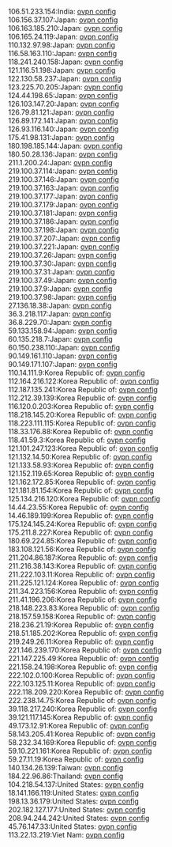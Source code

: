 106.51.233.154:India: [ovpn config](vpn/106_51_233_154.ovpn)  
106.156.37.107:Japan: [ovpn config](vpn/106_156_37_107.ovpn)  
106.163.185.210:Japan: [ovpn config](vpn/106_163_185_210.ovpn)  
106.165.24.119:Japan: [ovpn config](vpn/106_165_24_119.ovpn)  
110.132.97.98:Japan: [ovpn config](vpn/110_132_97_98.ovpn)  
116.58.163.110:Japan: [ovpn config](vpn/116_58_163_110.ovpn)  
118.241.240.158:Japan: [ovpn config](vpn/118_241_240_158.ovpn)  
121.116.51.198:Japan: [ovpn config](vpn/121_116_51_198.ovpn)  
122.130.58.237:Japan: [ovpn config](vpn/122_130_58_237.ovpn)  
123.225.70.205:Japan: [ovpn config](vpn/123_225_70_205.ovpn)  
124.44.198.65:Japan: [ovpn config](vpn/124_44_198_65.ovpn)  
126.103.147.20:Japan: [ovpn config](vpn/126_103_147_20.ovpn)  
126.79.81.121:Japan: [ovpn config](vpn/126_79_81_121.ovpn)  
126.89.172.141:Japan: [ovpn config](vpn/126_89_172_141.ovpn)  
126.93.116.140:Japan: [ovpn config](vpn/126_93_116_140.ovpn)  
175.41.98.131:Japan: [ovpn config](vpn/175_41_98_131.ovpn)  
180.198.185.144:Japan: [ovpn config](vpn/180_198_185_144.ovpn)  
180.50.28.136:Japan: [ovpn config](vpn/180_50_28_136.ovpn)  
211.1.200.24:Japan: [ovpn config](vpn/211_1_200_24.ovpn)  
219.100.37.114:Japan: [ovpn config](vpn/219_100_37_114.ovpn)  
219.100.37.146:Japan: [ovpn config](vpn/219_100_37_146.ovpn)  
219.100.37.163:Japan: [ovpn config](vpn/219_100_37_163.ovpn)  
219.100.37.177:Japan: [ovpn config](vpn/219_100_37_177.ovpn)  
219.100.37.179:Japan: [ovpn config](vpn/219_100_37_179.ovpn)  
219.100.37.181:Japan: [ovpn config](vpn/219_100_37_181.ovpn)  
219.100.37.186:Japan: [ovpn config](vpn/219_100_37_186.ovpn)  
219.100.37.198:Japan: [ovpn config](vpn/219_100_37_198.ovpn)  
219.100.37.207:Japan: [ovpn config](vpn/219_100_37_207.ovpn)  
219.100.37.221:Japan: [ovpn config](vpn/219_100_37_221.ovpn)  
219.100.37.26:Japan: [ovpn config](vpn/219_100_37_26.ovpn)  
219.100.37.30:Japan: [ovpn config](vpn/219_100_37_30.ovpn)  
219.100.37.31:Japan: [ovpn config](vpn/219_100_37_31.ovpn)  
219.100.37.49:Japan: [ovpn config](vpn/219_100_37_49.ovpn)  
219.100.37.9:Japan: [ovpn config](vpn/219_100_37_9.ovpn)  
219.100.37.98:Japan: [ovpn config](vpn/219_100_37_98.ovpn)  
27.136.18.38:Japan: [ovpn config](vpn/27_136_18_38.ovpn)  
36.3.218.117:Japan: [ovpn config](vpn/36_3_218_117.ovpn)  
36.8.229.70:Japan: [ovpn config](vpn/36_8_229_70.ovpn)  
59.133.158.94:Japan: [ovpn config](vpn/59_133_158_94.ovpn)  
60.135.218.7:Japan: [ovpn config](vpn/60_135_218_7.ovpn)  
60.150.238.110:Japan: [ovpn config](vpn/60_150_238_110.ovpn)  
90.149.161.110:Japan: [ovpn config](vpn/90_149_161_110.ovpn)  
90.149.171.107:Japan: [ovpn config](vpn/90_149_171_107.ovpn)  
110.14.111.9:Korea Republic of: [ovpn config](vpn/110_14_111_9.ovpn)  
112.164.216.122:Korea Republic of: [ovpn config](vpn/112_164_216_122.ovpn)  
112.187.135.241:Korea Republic of: [ovpn config](vpn/112_187_135_241.ovpn)  
112.212.39.139:Korea Republic of: [ovpn config](vpn/112_212_39_139.ovpn)  
116.120.0.203:Korea Republic of: [ovpn config](vpn/116_120_0_203.ovpn)  
118.218.145.20:Korea Republic of: [ovpn config](vpn/118_218_145_20.ovpn)  
118.223.111.115:Korea Republic of: [ovpn config](vpn/118_223_111_115.ovpn)  
118.33.176.88:Korea Republic of: [ovpn config](vpn/118_33_176_88.ovpn)  
118.41.59.3:Korea Republic of: [ovpn config](vpn/118_41_59_3.ovpn)  
121.101.247.123:Korea Republic of: [ovpn config](vpn/121_101_247_123.ovpn)  
121.132.14.50:Korea Republic of: [ovpn config](vpn/121_132_14_50.ovpn)  
121.133.58.93:Korea Republic of: [ovpn config](vpn/121_133_58_93.ovpn)  
121.152.119.65:Korea Republic of: [ovpn config](vpn/121_152_119_65.ovpn)  
121.162.172.85:Korea Republic of: [ovpn config](vpn/121_162_172_85.ovpn)  
121.181.81.154:Korea Republic of: [ovpn config](vpn/121_181_81_154.ovpn)  
125.134.216.120:Korea Republic of: [ovpn config](vpn/125_134_216_120.ovpn)  
14.44.23.55:Korea Republic of: [ovpn config](vpn/14_44_23_55.ovpn)  
14.46.189.199:Korea Republic of: [ovpn config](vpn/14_46_189_199.ovpn)  
175.124.145.24:Korea Republic of: [ovpn config](vpn/175_124_145_24.ovpn)  
175.211.8.227:Korea Republic of: [ovpn config](vpn/175_211_8_227.ovpn)  
180.69.224.85:Korea Republic of: [ovpn config](vpn/180_69_224_85.ovpn)  
183.108.121.56:Korea Republic of: [ovpn config](vpn/183_108_121_56.ovpn)  
211.204.86.187:Korea Republic of: [ovpn config](vpn/211_204_86_187.ovpn)  
211.216.38.143:Korea Republic of: [ovpn config](vpn/211_216_38_143.ovpn)  
211.222.103.11:Korea Republic of: [ovpn config](vpn/211_222_103_11.ovpn)  
211.225.121.124:Korea Republic of: [ovpn config](vpn/211_225_121_124.ovpn)  
211.34.223.156:Korea Republic of: [ovpn config](vpn/211_34_223_156.ovpn)  
211.41.196.206:Korea Republic of: [ovpn config](vpn/211_41_196_206.ovpn)  
218.148.223.83:Korea Republic of: [ovpn config](vpn/218_148_223_83.ovpn)  
218.157.59.158:Korea Republic of: [ovpn config](vpn/218_157_59_158.ovpn)  
218.236.21.19:Korea Republic of: [ovpn config](vpn/218_236_21_19.ovpn)  
218.51.185.202:Korea Republic of: [ovpn config](vpn/218_51_185_202.ovpn)  
219.249.26.11:Korea Republic of: [ovpn config](vpn/219_249_26_11.ovpn)  
221.146.239.170:Korea Republic of: [ovpn config](vpn/221_146_239_170.ovpn)  
221.147.225.49:Korea Republic of: [ovpn config](vpn/221_147_225_49.ovpn)  
221.158.24.198:Korea Republic of: [ovpn config](vpn/221_158_24_198.ovpn)  
222.102.0.100:Korea Republic of: [ovpn config](vpn/222_102_0_100.ovpn)  
222.103.125.11:Korea Republic of: [ovpn config](vpn/222_103_125_11.ovpn)  
222.118.209.220:Korea Republic of: [ovpn config](vpn/222_118_209_220.ovpn)  
222.238.14.75:Korea Republic of: [ovpn config](vpn/222_238_14_75.ovpn)  
39.118.217.240:Korea Republic of: [ovpn config](vpn/39_118_217_240.ovpn)  
39.121.117.145:Korea Republic of: [ovpn config](vpn/39_121_117_145.ovpn)  
49.173.12.91:Korea Republic of: [ovpn config](vpn/49_173_12_91.ovpn)  
58.143.205.41:Korea Republic of: [ovpn config](vpn/58_143_205_41.ovpn)  
58.232.34.169:Korea Republic of: [ovpn config](vpn/58_232_34_169.ovpn)  
59.10.221.161:Korea Republic of: [ovpn config](vpn/59_10_221_161.ovpn)  
59.27.11.19:Korea Republic of: [ovpn config](vpn/59_27_11_19.ovpn)  
140.134.26.139:Taiwan: [ovpn config](vpn/140_134_26_139.ovpn)  
184.22.96.86:Thailand: [ovpn config](vpn/184_22_96_86.ovpn)  
104.218.54.137:United States: [ovpn config](vpn/104_218_54_137.ovpn)  
18.141.166.119:United States: [ovpn config](vpn/18_141_166_119.ovpn)  
198.13.36.179:United States: [ovpn config](vpn/198_13_36_179.ovpn)  
202.182.127.177:United States: [ovpn config](vpn/202_182_127_177.ovpn)  
208.94.244.242:United States: [ovpn config](vpn/208_94_244_242.ovpn)  
45.76.147.33:United States: [ovpn config](vpn/45_76_147_33.ovpn)  
113.22.13.219:Viet Nam: [ovpn config](vpn/113_22_13_219.ovpn)  
